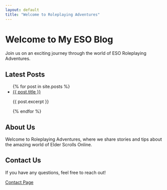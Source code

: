 ```yaml
---
layout: default
title: "Welcome to Roleplaying Adventures"
---
```


<div class="hero">
    <h1>Welcome to My ESO Blog</h1>
    <p>Join us on an exciting journey through the world of ESO Roleplaying Adventures.</p>
</div>

<div class="latest-posts">
    <h2>Latest Posts</h2>
    <ul>
        {% for post in site.posts %}
            <li>
                <a href="{{ YEAR-MONTH-DAY-title.md | relative_url }}">{{ post.title }}</a>
                <p>{{ post.excerpt }}</p>
            </li>
        {% endfor %}
    </ul>
</div>

<div class="about-section">
    <h2>About Us</h2>
    <p>Welcome to Roleplaying Adventures, where we share stories and tips about the amazing world of Elder Scrolls Online.</p>
</div>

<div class="contact-section">
    <h2>Contact Us</h2>
    <p>If you have any questions, feel free to reach out!</p>
    <a href="{{ '/contact/' | relative_url }}">Contact Page</a>
</div>
